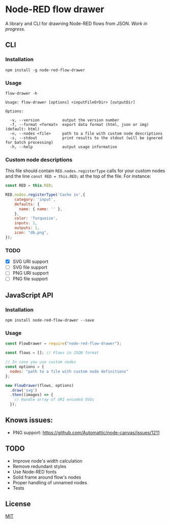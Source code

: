 # Node-RED flow drawer

A library and CLI for drawning Node-RED flows from JSON. *Work in progress.*

## CLI

### Installation

```
npm install -g node-red-flow-drawer
```

### Usage

```
flow-drawer -h

Usage: flow-drawer [options] <inputFileOrDir> [outputDir]

Options:

  -v, --version          output the version number
  -f, --format <format>  export data format (html, json or img) (default: html)
  -n, --nodes <file>     path to a file with custom node descriptions
  -s, --stdout           print results to the stdout (will be ignored for batch processing)
  -h, --help             output usage information
```

### Custom node descriptions

This file should contain `RED.nodes.registerType` calls for your custom nodes and the line `const RED = this.RED;` at the top of the file. For instance:

```javascript
const RED = this.RED;

RED.nodes.registerType('Cache in',{
    category: 'input',
    defaults: {
      name: { name: '' },
    },
    color: 'Turquoise',
    inputs: 1,
    outputs: 1,
    icon: "db.png",
});
```

### TODO

 - [x] SVG URI support
 - [ ] SVG file support
 - [ ] PNG URI support
 - [ ] PNG file support

## JavaScript API

### Installation

```
npm install node-red-flow-drawer --save
```

### Usage

```javascript
const FlowDrawer = require("node-red-flow-drawer");

const flows = []; // Flows in JSON format

// In case you use custom nodes
const options = {
  nodes: "path to a file with custom node definitions"
};

new FlowDrawer(flows, options)
  .draw('svg')
  .then((images) => {
    // Handle array of URI encoded SVGs
  });
```

## Knows issues:

* PNG support: https://github.com/Automattic/node-canvas/issues/1211

## TODO

* Improve node's width calculation
* Remove redundant styles
* Use Node-RED fonts
* Solid frame around flow's nodes
* Proper handling of unnamed nodes
* Tests
 
 ## License

 [MIT](/LICENSE)
 